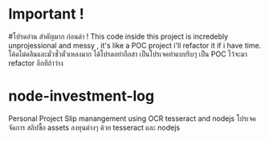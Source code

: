 # Important ! 
#โปรดอ่าน สำคัญมาก ก่อนด่า !
This code inside this project is incredebly unprojessional and messy , it's like a POC project  i'll refactor it if i have time. 
โค้ดไม่คลีนและมั่วซั่วตั่วเหลงมาก ได้โปรดอย่าถือสา เป็นโปรเจคทำแบบรีบๆ เป็น POC ไว้จะมา refactor  อีกทีถ้าว่าง
# node-investment-log
Personal Project 
Slip manangement using OCR tesseract and nodejs 
โปรเจคจัดการ สลิปซื้อ assets ลงทุนต่างๆ ด้วย tesseract และ nodejs 
